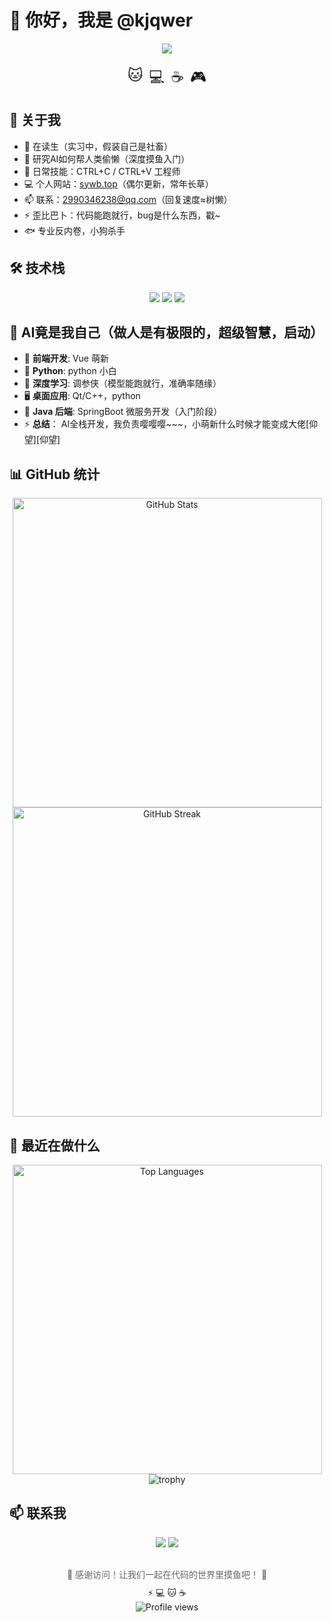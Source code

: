# 👋 你好，我是 @kjqwer

<div align="center">
  <!-- 动态打字机效果 -->
  <img src="https://readme-typing-svg.herokuapp.com/?lines=欢迎来到我的GitHub主页;GitHub+养生玩家;深度学习？在学了在学了（进度+0.1%）&font=Fira%20Code&center=true&width=440&height=45&color=f75c7e&vCenter=true&size=22">
  
  <!-- 动态表情动画 -->
  <div style="display: flex; justify-content: center; gap: 10px; margin: 20px 0;">
    <span style="font-size: 24px;">🐱</span>
    <span style="font-size: 24px;">💻</span>
    <span style="font-size: 24px;">☕</span>
    <span style="font-size: 24px;">🎮</span>
  </div>
</div>

## 🚀 关于我

- 🏫 在读生（实习中，假装自己是社畜）
- 🔭 研究AI如何帮人类偷懒（深度摸鱼入门）
- 🌱 日常技能：CTRL+C / CTRL+V 工程师
- 💻 个人网站：[sywb.top](https://sywb.top)（偶尔更新，常年长草）
- 📫 联系：2990346238@qq.com（回复速度≈树懒）
- ⚡ 歪比巴卜：代码能跑就行，bug是什么东西，戳~
- 🐟 专业反内卷，小狗杀手

## 🛠️ 技术栈

<div align="center">
  <img src="https://img.shields.io/badge/-Vue.js-4FC08D?style=for-the-badge&logo=vue.js&logoColor=white" />
  <img src="https://img.shields.io/badge/-Python-3776AB?style=for-the-badge&logo=python&logoColor=white" />
  <img src="https://img.shields.io/badge/-JavaScript-F7DF1E?style=for-the-badge&logo=javascript&logoColor=black" />
</div>

## 💼 AI竟是我自己（做人是有极限的，超级智慧，启动）

- 🌟 **前端开发**: Vue 萌新
- 🐍 **Python**: python 小白
- 🧠 **深度学习**: 调参侠（模型能跑就行，准确率随缘）
- 🖥️ **桌面应用**: Qt/C++，python 
- 🍃 **Java 后端**: SpringBoot 微服务开发（入门阶段）
- ⚡ **总结**： AI全栈开发，我负责嘤嘤嘤~~~，小萌新什么时候才能变成大佬[仰望][仰望]


## 📊 GitHub 统计

<div align="center">
  <img src="https://github-readme-stats.vercel.app/api?username=kjqwer&show_icons=true&theme=tokyonight&hide_border=true&count_private=true" alt="GitHub Stats" width="495" />
  
  <!-- 添加动态贡献图 -->
  <img src="https://github-readme-streak-stats.herokuapp.com/?user=kjqwer&theme=tokyonight&hide_border=true" alt="GitHub Streak" width="495" />
</div>

## 🎯 最近在做什么

<div align="center">
  <img src="https://github-readme-stats.vercel.app/api/top-langs/?username=kjqwer&layout=compact&theme=tokyonight&hide_border=true" alt="Top Languages" width="495" />
</div>

<div align="center">
  <img src="https://github-profile-trophy.vercel.app/?username=kjqwer&theme=nord&column=7" alt="trophy" />
</div>

## 📫 联系我

<div align="center">
  <a href="mailto:2990346238@qq.com"><img src="https://img.shields.io/badge/-QQ邮箱-EB1923?style=for-the-badge&logo=tencent-qq&logoColor=white" /></a>
  <a href="https://sywb.top"><img src="https://img.shields.io/badge/-个人网站-4285F4?style=for-the-badge&logo=google-chrome&logoColor=white" /></a>
</div>

<!-- 添加有趣的页脚 -->
<div align="center" style="margin-top: 30px;">
  <div style="font-size: 14px; color: #666;">
    🎉 感谢访问！让我们一起在代码的世界里摸鱼吧！ 🎉
  </div>
  <div style="margin-top: 10px;">
    ⚡ 💻 🐱 ☕
  </div>
</div>

<!-- 添加访问统计 -->
<div align="center">
  <img src="https://komarev.com/ghpvc/?username=kjqwer&color=blueviolet&style=for-the-badge" alt="Profile views" />
</div>

